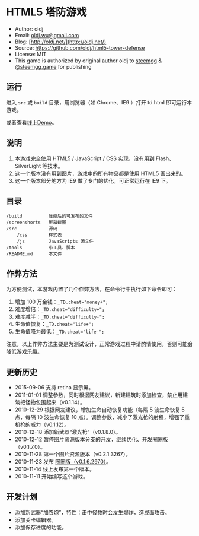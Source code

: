 # HTML5 塔防游戏


 * Author: oldj
 * Email: oldj.wu@gmail.com
 * Blog: [http://oldj.net/](http://oldj.net/)
 * Source: https://github.com/oldj/html5-tower-defense
 * License: MIT
 * This game is authorized by original author oldj to [steemgg](https://steemgg.com) & [@steemgg.game](https://steemit.com/@steemgg.game) for publishing


## 运行

进入 `src` 或 `build` 目录，用浏览器（如 Chrome、IE9 ）打开 td.html 即可运行本游戏。

或者查看[线上Demo](http://oldj.net/static/html5-tower-defense/td.html)。

## 说明

 1. 本游戏完全使用 HTML5 / JavaScript / CSS 实现，没有用到 Flash、SilverLight 等技术。
 2. 这一个版本没有用到图片，游戏中的所有物品都是使用 HTML5 画出来的。
 3. 这一个版本部分地方为 IE9 做了专门的优化，可正常运行在 IE9 下。


## 目录

    /build          压缩后的可发布的文件
    /screenshorts   屏幕截图
    /src            源码
        /css        样式表
        /js         JavaScripts 源文件
    /tools          小工具、脚本
    /README.md      本文件


## 作弊方法

为方便测试，本游戏内置了几个作弊方法，在命令行中执行如下命令即可：

 1. 增加 100 万金钱：`_TD.cheat="money+";`
 2. 难度增倍：`_TD.cheat="difficulty+";`
 3. 难度减半：`_TD.cheat="difficulty-";`
 4. 生命值恢复：`_TD.cheat="life+";`
 5. 生命值降为最低：`_TD.cheat="life-";`

注意，以上作弊方法主要是为测试设计，正常游戏过程中请酌情使用，否则可能会降低游戏乐趣。


## 更新历史

 - 2015-09-06 支持 retina 显示屏。
 - 2011-01-01 调整参数，同时根据网友建议，新建建筑时添加检查，禁止用建筑把怪物包围起来（v0.1.14）。
 - 2010-12-29 根据网友建议，增加生命自动恢复功能（每隔 5 波生命恢复 5 点，每隔 10 波生命恢复 10 点）。调整参数，减小了激光枪的射程，增强了重机枪的威力（v0.1.12）。
 - 2010-12-18 添加新武器“激光枪”（v0.1.8.0）。
 - 2010-12-12 暂停图片资源版本分支的开发，继续优化、开发圈圈版（v0.1.7.0）。
 - 2010-11-28 第一个图片资源版本（v0.2.1.3267）。
 - 2010-11-23 发布 [圈圈版（v0.1.6.2970）](http://oldj.net/article/html5-td-circle-version/)。
 - 2010-11-14 线上发布第一个版本。
 - 2010-11-11 开始编写这个游戏。


## 开发计划

 - 添加新武器“加农炮”，特性：击中怪物时会发生爆炸，造成面攻击。
 - 添加关卡编辑器。
 - 添加保存进度的功能。
